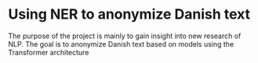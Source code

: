 # Using NER to anonymize Danish text
The purpose of the project is mainly to gain insight into new research of NLP. The goal is to anonymize Danish text based on models using the Transformer architecture
